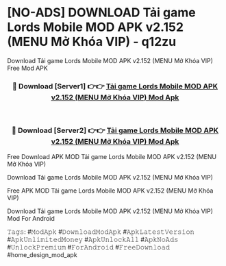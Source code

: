 # [NO-ADS] DOWNLOAD Tải game Lords Mobile MOD APK v2.152 (MENU Mở Khóa VIP) - q12zu
Download Tải game Lords Mobile MOD APK v2.152 (MENU Mở Khóa VIP) Free Mod APK

<div align="center">
<h3>🔴 Download [Server1] 👉👉 <a href="https://apk-comot.site?title=Tải_game_Lords_Mobile_MOD_APK_v2.152_(MENU_Mở_Khóa_VIP)">Tải game Lords Mobile MOD APK v2.152 (MENU Mở Khóa VIP) Mod Apk</a></h3><br>

<h3>🔴 Download [Server2] 👉👉 <a href="https://apk-comot.site?title=Tải_game_Lords_Mobile_MOD_APK_v2.152_(MENU_Mở_Khóa_VIP)">Tải game Lords Mobile MOD APK v2.152 (MENU Mở Khóa VIP) Mod Apk</a></h3>
</div>


Free Download APK MOD Tải game Lords Mobile MOD APK v2.152 (MENU Mở Khóa VIP)

Download Tải game Lords Mobile MOD APK v2.152 (MENU Mở Khóa VIP) 

Free APK MOD Tải game Lords Mobile MOD APK v2.152 (MENU Mở Khóa VIP) 

Download Tải game Lords Mobile MOD APK v2.152 (MENU Mở Khóa VIP) Mod For Android

𝚃𝚊𝚐𝚜: #𝙼𝚘𝚍𝙰𝚙𝚔 #𝙳𝚘𝚠𝚗𝚕𝚘𝚊𝚍𝙼𝚘𝚍𝙰𝚙𝚔 #𝙰𝚙𝚔𝙻𝚊𝚝𝚎𝚜𝚝𝚅𝚎𝚛𝚜𝚒𝚘𝚗 #𝙰𝚙𝚔𝚄𝚗𝚕𝚒𝚖𝚒𝚝𝚎𝚍𝙼𝚘𝚗𝚎𝚢 #𝙰𝚙𝚔𝚄𝚗𝚕𝚘𝚌𝚔𝙰𝚕𝚕 #𝙰𝚙𝚔𝙽𝚘𝙰𝚍𝚜 #𝚄𝚗𝚕𝚘𝚌𝚔𝙿𝚛𝚎𝚖𝚒𝚞𝚖 #𝙵𝚘𝚛𝙰𝚗𝚍𝚛𝚘𝚒𝚍 #𝙵𝚛𝚎𝚎𝙳𝚘𝚠𝚗𝚕𝚘𝚊𝚍 #home_design_mod_apk